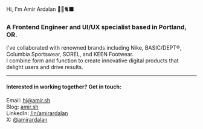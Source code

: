 Hi, I'm Amir Ardalan 🎃👻🐈‍⬛

### A Frontend Engineer and UI/UX specialist based in Portland, OR.  
I've collaborated with renowned brands including Nike, BASIC/DEPT®, Columbia Sportswear, SOREL, and KEEN Footwear.  
I combine form and function to create innovative digital products that delight users and drive results.  

----
#### Interested in working together? Get in touch:

Email: hi@amir.sh  
Blog: [amir.sh](https://amir.sh)  
LinkedIn: [/in/amirardalan](https://linkedin.com/in/amirardalan)  
X: [@amirardalan](https://x.com/amirardalan)  

<!---
amirardalan/amirardalan is a ✨ special ✨ repository because its `README.md` (this file) appears on your GitHub profile.
You can click the Preview link to take a look at your changes.
--->
